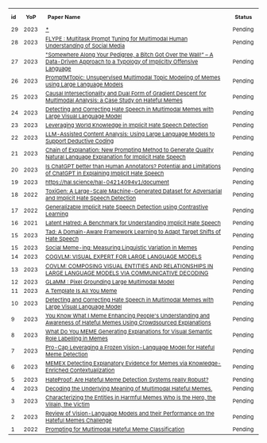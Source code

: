 <table style="text-align:left; width:100%; font-size:11px">
  <tr>    
    <th>id</th>
    <th style="padding: 10px;">YoP</th>
    <th style="padding: 10px;">Paper Name</th>
    <th style="padding: 10px;">Status</th>
  </tr>

  <tr>
	  <td>29</td>
      <td style="padding-right: 10px;">2023</td>
      <td style="padding-right: 15px;"><a href="*" target="_blank">*</a></td>
      <td style="padding-right: 10px;"> Pending </td>
  </tr>

 <tr>
	  <td>28</td>
      <td style="padding-right: 10px;">2023</td>
      <td style="padding-right: 15px;"><a href="https://ceur-ws.org/Vol-3566/paper2.pdf" target="_blank">FLYPE : Multitask Prompt Tuning for Multimodal Human Understanding of Social Media</a></td>
      <td style="padding-right: 10px;"> Pending </td>
  </tr>
  
  <tr>
	  <td>27</td>
      <td style="padding-right: 10px;">2023</td>
      <td style="padding-right: 15px;"><a href="https://papers.ssrn.com/sol3/papers.cfm?abstract_id=4526369" target="_blank">"Somewhere Along Your Pedigree, a Bitch Got Over the Wall!” – A Data-Driven Approach to a Typology of Implicitly Offensive Language</a></td>
      <td style="padding-right: 10px;"> Pending </td>
  </tr>
    <tr>
	  <td>26</td>
      <td style="padding-right: 10px;">2023</td>
      <td style="padding-right: 15px;"><a href="https://dl.acm.org/doi/abs/10.1145/3581783.3613836" target="_blank">PromptMTopic: Unsupervised Multimodal Topic Modeling of Memes using Large Language Models</a></td>
      <td style="padding-right: 10px;"> Pending </td>
  </tr>
  <tr>
	  <td>25</td>
      <td style="padding-right: 10px;">2023</td>
      <td style="padding-right: 15px;"><a href="https://arxiv.org/abs/2308.11585" target="_blank">Causal Intersectionality and Dual Form of Gradient Descent for Multimodal Analysis: a Case Study on Hateful Memes</a></td>
      <td style="padding-right: 10px;"> Pending </td>
  </tr>

  <tr>
	  <td>24</td>
      <td style="padding-right: 10px;">2023</td>
      <td style="padding-right: 15px;"><a href="https://arxiv.org/abs/2311.06737" target="_blank">Detecting and Correcting Hate Speech in Multimodal Memes with Large Visual Language Model</a></td>
      <td style="padding-right: 10px;"> Pending </td>
  </tr>

  <tr>
	  <td>23</td>
      <td style="padding-right: 10px;">2023</td>
      <td style="padding-right: 15px;"><a href="https://arxiv.org/abs/2212.14100" target="_blank">Leveraging World Knowledge in Implicit Hate Speech Detection</a></td>
      <td style="padding-right: 10px;"> Pending </td>
  </tr>  
  <tr>
	  <td>22</td>
      <td style="padding-right: 10px;">2023</td>
      <td style="padding-right: 15px;"><a href="https://arxiv.org/abs/2306.14924" target="_blank">LLM-Assisted Content Analysis: Using Large Language Models to Support Deductive Coding</a></td>
      <td style="padding-right: 10px;"> Pending </td>
  </tr>
  <tr>
	  <td>21</td>
      <td style="padding-right: 10px;">2023</td>
      <td style="padding-right: 15px;"><a href="https://dl.acm.org/doi/abs/10.1145/3543873.3587320" target="_blank">Chain of Explanation: New Prompting Method to Generate Quality Natural Language Explanation for Implicit Hate Speech</a></td>
      <td style="padding-right: 10px;"> Pending </td>
  </tr>
  <tr>
	  <td>20</td>
      <td style="padding-right: 10px;">2023</td>
      <td style="padding-right: 15px;"><a href="https://arxiv.org/abs/2302.07736" target="_blank">Is ChatGPT better than Human Annotators? Potential and Limitations of ChatGPT in Explaining Implicit Hate Speech</a></td>
      <td style="padding-right: 10px;"> Pending </td>
  </tr>

<tr>
	  <td>19</td>
      <td style="padding-right: 10px;">2023</td>
      <td style="padding-right: 15px;"><a href="An In-depth Analysis of Implicit and Subtle Hate Speech Messages" target="_blank">https://hal.science/hal-04214094v1/document</a></td>
      <td style="padding-right: 10px;"> Pending </td>
  </tr>

  <tr>
	  <td>18</td>
      <td style="padding-right: 10px;">2022</td>
      <td style="padding-right: 15px;"><a href="https://arxiv.org/abs/2203.09509" target="_blank">ToxiGen: A Large-Scale Machine-Generated Dataset for Adversarial and Implicit Hate Speech Detection</a></td>
      <td style="padding-right: 10px;"> Pending </td>
  </tr>

  <tr>
	  <td>17</td>
      <td style="padding-right: 10px;">2022</td>
      <td style="padding-right: 15px;"><a href="https://aclanthology.org/2022.coling-1.579.pdf" target="_blank">Generalizable Implicit Hate Speech Detection using Contrastive Learning</a></td>
      <td style="padding-right: 10px;"> Pending </td>
  </tr>
<tr>
	  <td>16</td>
      <td style="padding-right: 10px;">2021</td>
      <td style="padding-right: 15px;"><a href="https://arxiv.org/pdf/2109.05322.pdf" target="_blank">Latent Hatred: A Benchmark for Understanding Implicit Hate Speech</a></td>
      <td style="padding-right: 10px;"> Pending </td>
  </tr>
  <tr>
	  <td>15</td>
      <td style="padding-right: 10px;">2023</td>
      <td style="padding-right: 15px;"><a href="https://www.techrxiv.org/articles/preprint/Tad_A_Domain-Aware_Framework_Learning_to_Adapt_Target_Shifts_of_Hate_Speech/24496069" target="_blank">Tad: A Domain-Aware Framework Learning to Adapt Target Shifts of Hate Speech</a></td>
      <td style="padding-right: 10px;"> Pending </td>
  </tr>
  
  <tr>
	  <td>15</td>
      <td style="padding-right: 10px;">2023</td>
      <td style="padding-right: 15px;"><a href="https://arxiv.org/pdf/2311.09130v1.pdf" target="_blank">Social Meme-ing: Measuring Linguistic Variation in Memes</a></td>
      <td style="padding-right: 10px;"> Pending </td>
  </tr>
  <tr>
	  <td>14</td>
      <td style="padding-right: 10px;">2023</td>
      <td style="padding-right: 15px;"><a href="https://arxiv.org/pdf/2311.03079.pdf" target="_blank">COGVLM: VISUAL EXPERT FOR LARGE LANGUAGE MODELS</a></td>
      <td style="padding-right: 10px;"> Pending </td>
  </tr>
  <tr>
	  <td>13</td>
      <td style="padding-right: 10px;">2023</td>
      <td style="padding-right: 15px;"><a href="https://arxiv.org/pdf/2311.03354.pdf" target="_blank">COVLM: COMPOSING VISUAL ENTITIES AND RELATIONSHIPS IN LARGE LANGUAGE MODELS VIA COMMUNICATIVE DECODING</a></td>
      <td style="padding-right: 10px;"> Pending </td>
  </tr>

 <tr>
	  <td>12</td>
      <td style="padding-right: 10px;">2023</td>
      <td style="padding-right: 15px;"><a href="https://arxiv.org/pdf/2311.03356.pdf" target="_blank">GLaMM : Pixel Grounding Large Multimodal Model</a></td>
      <td style="padding-right: 10px;"> Pending </td>
  </tr> 
  <tr>
	  <td>11</td>
      <td style="padding-right: 10px;">2023</td>
      <td style="padding-right: 15px;"><a href="https://arxiv.org/pdf/2311.06649.pdf" target="_blank">A Template Is All You Meme</a></td>
      <td style="padding-right: 10px;"> Pending </td>
  </tr> 
  <tr>
	  <td>10</td>
      <td style="padding-right: 10px;">2023</td>
      <td style="padding-right: 15px;"><a href="https://arxiv.org/pdf/2311.06737.pdf" target="_blank">Detecting and Correcting Hate Speech in Multimodal
Memes with Large Visual Language Model</a></td>
      <td style="padding-right: 10px;"> Pending </td>
  </tr>
  <tr>
	  <td>9</td>
      <td style="padding-right: 10px;">2023</td>
      <td style="padding-right: 15px;"><a href="*" target="_blank">You Know What I Meme Enhancing People's Understanding and Awareness of Hateful Memes Using Crowdsourced Explanations</a></td>
      <td style="padding-right: 10px;"> Pending </td>
</tr>

<tr>
	  <td>8</td>
      <td style="padding-right: 10px;">2023</td>
      <td style="padding-right: 15px;"><a href="https://arxiv.org/abs/2212.00715" target="_blank">What Do You MEME Generating Explanations for Visual Semantic Role Labelling in Memes</a></td>
      <td style="padding-right: 10px;"> Pending </td>
  </tr>
    <tr>
	  <td>7</td>
      <td style="padding-right: 10px;">2023</td>
      <td style="padding-right: 15px;"><a href="https://arxiv.org/abs/2308.08088" target="_blank">Pro-Cap Leveraging a Frozen Vision-Language Model for Hateful Meme Detection</a></td>
      <td style="padding-right: 10px;"> Pending </td>
  </tr>
    <tr>
   	  <td>6</td>
      <td style="padding-right: 10px;">2023</td>
      <td style="padding-right: 15px;"><a href="https://arxiv.org/abs/2305.15913" target="_blank">MEMEX Detecting Explanatory Evidence for Memes via Knowledge-Enriched Contextualization</a></td>
      <td style="padding-right: 10px;"> Pending </td>
  </tr>
    <tr>
	  <td>5</td>
      <td style="padding-right: 10px;">2023</td>
      <td style="padding-right: 15px;"><a href="https://arxiv.org/abs/2302.05703" target="_blank">HateProof: Are Hateful Meme Detection Systems really Robust?
</a></td>
      <td style="padding-right: 10px;"> Pending </td>
  </tr>
  
  
  
<tr>
	  <td>4</td>
      <td style="padding-right: 10px;">2023</td>
      <td style="padding-right: 15px;"><a href="https://arxiv.org/abs/2305.17678" target="_blank">Decoding the Underlying Meaning of Multimodal Hateful Memes.</a></td>
      <td style="padding-right: 10px;"> Pending </td>
  </tr>
 
  <tr>
	  <td>3</td>
      <td style="padding-right: 10px;">2023</td>
      <td style="padding-right: 15px;"><a href="https://arxiv.org/pdf/2301.11219.pdf" target="_blank">Characterizing the Entities in Harmful Memes Who is the Hero, the Villain, the Victim</a></td>
      <td style="padding-right: 10px;"> Pending </td>
  </tr>
  <tr>
	  <td>2</td>
      <td style="padding-right: 10px;">2023</td>
      <td style="padding-right: 15px;"><a href="https://arxiv.org/pdf/2305.06159.pdf" target="_blank">Review of Vision-Language Models and their Performance on the Hateful Memes Challenge</a></td>
      <td style="padding-right: 10px;"> Pending </td>
  </tr>
  <tr>
  	  <td>1</td>
      <td style="padding-right: 10px;">2022</td>
      <td style="padding-right: 15px;"><a href="https://aclanthology.org/2022.emnlp-main.22.pdf" target="_blank">Prompting for Multimodal Hateful Meme Classification</a></td>
      <td style="padding-right: 10px;">Pending</td>
  </tr>

</table>
